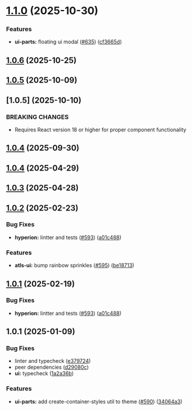 

# [1.1.0](https://github.com/atls/hyperion/compare/@atls-ui-parts/modal@1.0.6...@atls-ui-parts/modal@1.1.0) (2025-10-30)


### Features


* **ui-parts:** floating ui modal ([#635](https://github.com/atls/hyperion/issues/635)) ([cf3665d](https://github.com/atls/hyperion/commit/cf3665d8143b3880f38fe0207630ff0d7f3cc934))





## [1.0.6](https://github.com/atls/hyperion/compare/@atls-ui-parts/modal@1.0.5...@atls-ui-parts/modal@1.0.6) (2025-10-25)






## [1.0.5](https://github.com/atls/hyperion/compare/@atls-ui-parts/modal@1.0.4...@atls-ui-parts/modal@1.0.5) (2025-10-09)








## [1.0.5] (2025-10-10)


### BREAKING CHANGES


* Requires React version 18 or higher for proper component functionality


## [1.0.4](https://github.com/atls/hyperion/compare/@atls-ui-parts/modal@1.0.4...@atls-ui-parts/modal@1.0.4) (2025-09-30)






## [1.0.4](https://github.com/atls/hyperion/compare/@atls-ui-parts/modal@1.0.3...@atls-ui-parts/modal@1.0.4) (2025-04-29)






## [1.0.3](https://github.com/atls/hyperion/compare/@atls-ui-parts/modal@1.0.2...@atls-ui-parts/modal@1.0.3) (2025-04-28)






## [1.0.2](https://github.com/atls/hyperion/compare/@atls-ui-parts/modal@1.0.1...@atls-ui-parts/modal@1.0.2) (2025-02-23)


### Bug Fixes


* **hyperion:** lintter and tests ([#593](https://github.com/atls/hyperion/issues/593)) ([a01c488](https://github.com/atls/hyperion/commit/a01c488064d6386f754aafd2eecb28a19396635e))

### Features


* **atls-ui:** bump rainbow sprinkles ([#595](https://github.com/atls/hyperion/issues/595)) ([be18713](https://github.com/atls/hyperion/commit/be1871351926c38605bbed4d7aa11a4759f80f3d))





## [1.0.1](https://github.com/atls/hyperion/compare/@atls-ui-parts/modal@1.0.1...@atls-ui-parts/modal@1.0.1) (2025-02-19)


### Bug Fixes


* **hyperion:** lintter and tests ([#593](https://github.com/atls/hyperion/issues/593)) ([a01c488](https://github.com/atls/hyperion/commit/a01c488064d6386f754aafd2eecb28a19396635e))





## 1.0.1 (2025-01-09)


### Bug Fixes


* linter and typecheck ([e379724](https://github.com/atls/hyperion/commit/e379724b7dbf3c8cba2b0b94647239b0b37c5fb8))
* peer dependencies ([d29080c](https://github.com/atls/hyperion/commit/d29080cb0950b04e65ab7755571e350d3450b4dd))
* **ui:** typecheck ([1a2a36b](https://github.com/atls/hyperion/commit/1a2a36b8baeececd0b929dcdb94da3d38ae8ad1e))

### Features


* **ui-parts:** add create-container-styles util to theme ([#590](https://github.com/atls/hyperion/issues/590)) ([34064a3](https://github.com/atls/hyperion/commit/34064a384192b781fd6d667857f568d4f42228a4))


